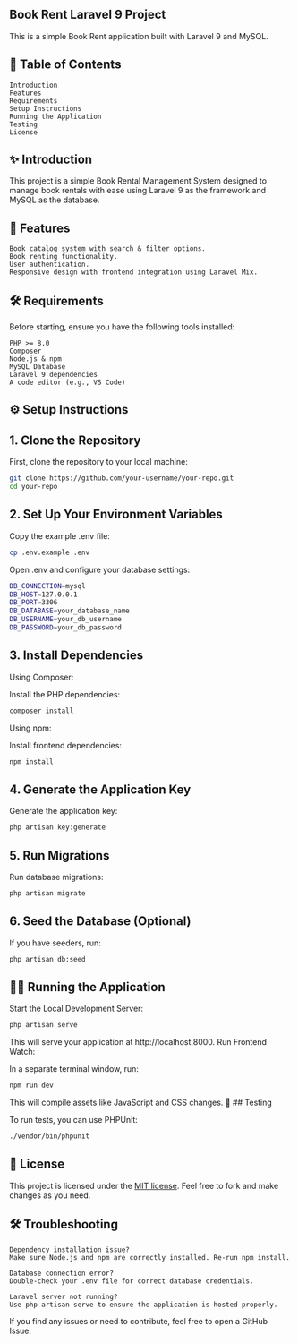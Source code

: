 ## Book Rent Laravel 9 Project

This is a simple Book Rent application built with Laravel 9 and MySQL.

## 📌 Table of Contents

    Introduction
    Features
    Requirements
    Setup Instructions
    Running the Application
    Testing
    License

## ✨ Introduction

This project is a simple Book Rental Management System designed to manage book rentals with ease using Laravel 9 as the framework and MySQL as the database.

## 🚀 Features

    Book catalog system with search & filter options.
    Book renting functionality.
    User authentication.
    Responsive design with frontend integration using Laravel Mix.

## 🛠️ Requirements

Before starting, ensure you have the following tools installed:

    PHP >= 8.0
    Composer
    Node.js & npm
    MySQL Database
    Laravel 9 dependencies
    A code editor (e.g., VS Code)

## ⚙️ Setup Instructions
## 1. Clone the Repository

First, clone the repository to your local machine:
```bash
git clone https://github.com/your-username/your-repo.git
cd your-repo
```
## 2. Set Up Your Environment Variables

Copy the example .env file:
```bash
cp .env.example .env
```
Open .env and configure your database settings:

```bash
DB_CONNECTION=mysql
DB_HOST=127.0.0.1
DB_PORT=3306
DB_DATABASE=your_database_name
DB_USERNAME=your_db_username
DB_PASSWORD=your_db_password
```

## 3. Install Dependencies
Using Composer:

Install the PHP dependencies:
```bash
composer install
```
Using npm:

Install frontend dependencies:
```bash
npm install
```
## 4. Generate the Application Key

Generate the application key:
```bash
php artisan key:generate
```
## 5. Run Migrations

Run database migrations:
```bash
php artisan migrate
```
## 6. Seed the Database (Optional)

If you have seeders, run:
```bash
php artisan db:seed
```
## 🏃‍♀️ Running the Application
Start the Local Development Server:
```bash
php artisan serve
```
This will serve your application at http://localhost:8000.
Run Frontend Watch:

In a separate terminal window, run:
```bash
npm run dev
```
This will compile assets like JavaScript and CSS changes.
🧪 ## Testing

To run tests, you can use PHPUnit:
```bash
./vendor/bin/phpunit
```
## 📄 License

This project is licensed under the [MIT license](https://opensource.org/licenses/MIT). Feel free to fork and make changes as you need.
## 🛠️ Troubleshooting

    Dependency installation issue?
    Make sure Node.js and npm are correctly installed. Re-run npm install.

    Database connection error?
    Double-check your .env file for correct database credentials.

    Laravel server not running?
    Use php artisan serve to ensure the application is hosted properly.

If you find any issues or need to contribute, feel free to open a GitHub Issue.
